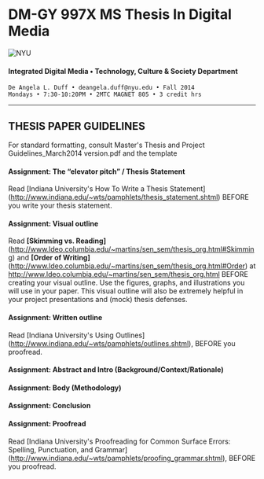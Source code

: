 # DM-GY 997X MS Thesis In Digital Media

![NYU](http://ws2.polishedsolid.com/de/nyu_soe_logo.png)
#### Integrated Digital Media • Technology, Culture & Society Department 

    De Angela L. Duff • deangela.duff@nyu.edu • Fall 2014 
    Mondays • 7:30-10:20PM • 2MTC MAGNET 805 • 3 credit hrs

---

## THESIS PAPER GUIDELINES

For standard formatting, consult
Master's Thesis and Project Guidelines_March2014 version.pdf and the template

#### Assignment: The “elevator pitch” / Thesis Statement
Read [Indiana University's How To Write a Thesis Statement] (http://www.indiana.edu/~wts/pamphlets/thesis_statement.shtml) BEFORE you write your thesis statement.

#### Assignment: Visual outline
Read **[Skimming vs. Reading]** (http://www.ldeo.columbia.edu/~martins/sen_sem/thesis_org.html#Skimming) and **[Order of Writing]** (http://www.ldeo.columbia.edu/~martins/sen_sem/thesis_org.html#Order) at http://www.ldeo.columbia.edu/~martins/sen_sem/thesis_org.html BEFORE creating your visual outline. Use the figures, graphs, and illustrations you will use in your paper. This visual outline will also be extremely helpful in your project presentations and (mock) thesis defenses.

#### Assignment: Written outline
Read [Indiana University's Using Outlines] (http://www.indiana.edu/~wts/pamphlets/outlines.shtml), BEFORE you proofread.

#### Assignment: Abstract and Intro (Background/Context/Rationale)


#### Assignment: Body (Methodology)


#### Assignment: Conclusion


#### Assignment: Proofread
Read [Indiana University's Proofreading for Common Surface Errors: Spelling, Punctuation, and Grammar] (http://www.indiana.edu/~wts/pamphlets/proofing_grammar.shtml), BEFORE you proofread.























